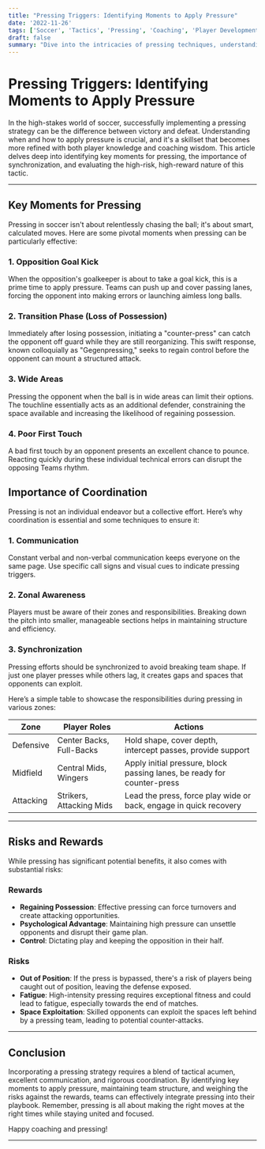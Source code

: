 ```yaml
---
title: "Pressing Triggers: Identifying Moments to Apply Pressure"
date: '2022-11-26'
tags: ['Soccer', 'Tactics', 'Pressing', 'Coaching', 'Player Development']
draft: false
summary: "Dive into the intricacies of pressing techniques, understanding the critical junctures to apply pressure, and the balance between risks and rewards."
---
```


# Pressing Triggers: Identifying Moments to Apply Pressure

In the high-stakes world of soccer, successfully implementing a pressing strategy can be the difference between victory and defeat. Understanding when and how to apply pressure is crucial, and it's a skillset that becomes more refined with both player knowledge and coaching wisdom. This article delves deep into identifying key moments for pressing, the importance of synchronization, and evaluating the high-risk, high-reward nature of this tactic.

---

## **Key Moments for Pressing**

Pressing in soccer isn't about relentlessly chasing the ball; it's about smart, calculated moves. Here are some pivotal moments when pressing can be particularly effective:

### **1. Opposition Goal Kick**
When the opposition's goalkeeper is about to take a goal kick, this is a prime time to apply pressure. Teams can push up and cover passing lanes, forcing the opponent into making errors or launching aimless long balls. 

### **2. Transition Phase (Loss of Possession)**
Immediately after losing possession, initiating a "counter-press" can catch the opponent off guard while they are still reorganizing. This swift response, known colloquially as "Gegenpressing," seeks to regain control before the opponent can mount a structured attack.

### **3. Wide Areas**
Pressing the opponent when the ball is in wide areas can limit their options. The touchline essentially acts as an additional defender, constraining the space available and increasing the likelihood of regaining possession.

### **4. Poor First Touch**
A bad first touch by an opponent presents an excellent chance to pounce. Reacting quickly during these individual technical errors can disrupt the opposing Teams rhythm.

## **Importance of Coordination**

Pressing is not an individual endeavor but a collective effort. Here’s why coordination is essential and some techniques to ensure it:

### **1. Communication**
Constant verbal and non-verbal communication keeps everyone on the same page. Use specific call signs and visual cues to indicate pressing triggers.

### **2. Zonal Awareness**
Players must be aware of their zones and responsibilities. Breaking down the pitch into smaller, manageable sections helps in maintaining structure and efficiency.

### **3. Synchronization**
Pressing efforts should be synchronized to avoid breaking team shape. If just one player presses while others lag, it creates gaps and spaces that opponents can exploit.

Here’s a simple table to showcase the responsibilities during pressing in various zones:

| Zone         | Player Roles                | Actions                                                                 |
|--------------|-----------------------------|------------------------------------------------------------------------|
| Defensive    | Center Backs, Full-Backs    | Hold shape, cover depth, intercept passes, provide support              |
| Midfield     | Central Mids, Wingers       | Apply initial pressure, block passing lanes, be ready for counter-press |
| Attacking    | Strikers, Attacking Mids    | Lead the press, force play wide or back, engage in quick recovery       |

---

## **Risks and Rewards**

While pressing has significant potential benefits, it also comes with substantial risks:

### **Rewards**
- **Regaining Possession**: Effective pressing can force turnovers and create attacking opportunities.
- **Psychological Advantage**: Maintaining high pressure can unsettle opponents and disrupt their game plan.
- **Control**: Dictating play and keeping the opposition in their half.

### **Risks**
- **Out of Position**: If the press is bypassed, there's a risk of players being caught out of position, leaving the defense exposed.
- **Fatigue**: High-intensity pressing requires exceptional fitness and could lead to fatigue, especially towards the end of matches.
- **Space Exploitation**: Skilled opponents can exploit the spaces left behind by a pressing team, leading to potential counter-attacks.

---

## **Conclusion**

Incorporating a pressing strategy requires a blend of tactical acumen, excellent communication, and rigorous coordination. By identifying key moments to apply pressure, maintaining team structure, and weighing the risks against the rewards, teams can effectively integrate pressing into their playbook. Remember, pressing is all about making the right moves at the right times while staying united and focused.

Happy coaching and pressing!

---
```
